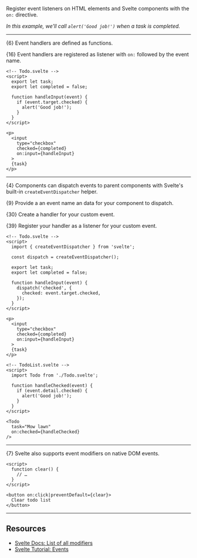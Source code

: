 Register event listeners on HTML elements and Svelte components with the `on:` directive.

*In this example, we'll call `alert('Good job!')` when a task is completed.*

---

{6} Event handlers are defined as functions.

{16} Event handlers are registered as listener with `on:` followed by the event name.

```svelte
<!-- Todo.svelte -->
<script>
  export let task;
  export let completed = false;

  function handleInput(event) {
    if (event.target.checked) {
      alert('Good job!');
    }
  }
</script>

<p>
  <input
    type="checkbox"
    checked={completed}
    on:input={handleInput}
  >
  {task}
</p>
```

---

{4} Components can dispatch events to parent components with Svelte's built-in `createEventDispatcher` helper.

{9} Provide a an event name an data for your component to dispatch.

{30} Create a handler for your custom event.

{39} Register your handler as a listener for your custom event.

```svelte
<!-- Todo.svelte -->
<script>
  import { createEventDispatcher } from 'svelte';

  const dispatch = createEventDispatcher();

  export let task;
  export let completed = false;

  function handleInput(event) {
    dispatch('checked', {
      checked: event.target.checked,
    });
  }
</script>

<p>
  <input
    type="checkbox"
    checked={completed}
    on:input={handleInput}
  >
  {task}
</p>
```

```svelte
<!-- TodoList.svelte -->
<script>
  import Todo from './Todo.svelte';

  function handleChecked(event) {
    if (event.detail.checked) {
      alert('Good job!');
    }
  }
</script>

<Todo
  task="Mow lawn"
  on:checked={handleChecked}
/>
```

---

{7} Svelte also supports event modifiers on native DOM events.

```svelte
<script>
  function clear() {
    // …
  }
</script>

<button on:click|preventDefault={clear}>
  Clear todo list
</button>
```

---

## Resources

- [Svelte Docs: List of all modifiers](https://svelte.dev/docs/element-directives#on-eventname)
- [Svelte Tutorial: Events](https://svelte.dev/tutorial/dom-events)
